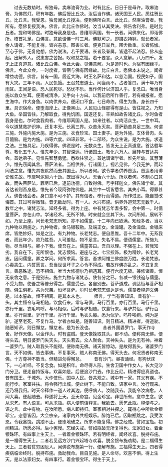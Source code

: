 <!-- { "loadSidebar": true } -->
　　过去无数劫时。有独母。卖麻油膏为业。时有比丘。日日于是母许。取麻油膏。为佛然灯。积有年数。佛后授比丘决。汝后当作佛。诸天国王人民。悉往贺比丘。比丘言。我受恩。独母闻比丘授决。便到佛所白言。此比丘。然麻油膏者。我所有。愿佛复授我决。佛言。此比丘作佛时。汝当从其受决。佛告舍利弗。是时比丘者。提和竭佛是。时独母我身是也。昔维耶离国。有一长者。闻佛来化。即诣佛所。稽首礼足。白佛言。意欲请佛一时三月。佛默可之。即摄衣持钵。就长者家。余人请者。不能复得。皆兴恚意。图害长者。便克日举兵。围舍数重。长者怖懅。至心于佛。无复他想。佛为说法。若干要语。长者及眷属。皆逮不起法忍。佛从座起。出解外人。说恚害之苦报。叹和慈之福。若干要言。众人意解。八万四千。发无上正真道意。诸比丘白佛。今此大会。见佛意解。为是遭时也。为宿有因缘乎。佛言。今此众会。一时度者。皆宿与佛有因缘故。比丘白言。愿佛本末说之。闻者增益功德。佛言。昔有一国。居近大海。时王名萨和达。以慈治国。视民如子。国有大灾。三年不雨。人民饥饿。王召梵志道士。问当雨不。占者答曰。满十年乃有雨耳。王闻是语。恐人民死尽。愁忧不乐。当作何计以济国人乎。复念曰。唯当身施以救众生耳。便斋戒清净。又手向十方曰。以我前后所作善行。若有福报者。愿生海中。作大身鱼。以肉供养众。便闭口不食。七日命终。得生为鱼。身长四千里。具识宿命。便堕海岸上。正像黑山。人民见山怪那得有是山。皆往视之。乃知大鱼。举国皆往。乃解取食。得免饥困。国遂还复。丰熟如故告诸比丘。尔时鱼者我身是也。尔时食我肉者。今维耶离国人是。如来往者。以肉活众生。一世中耳。今以道慧救护识神。还复本无。长离三界。众苦永灭矣。菩萨勤苦具足三施。何谓三施。外施内施大施。是为三施。衣食珍宝。国土妻子。是为外施。支体骨肉。头目髓脑。是为内施。四等六度。四谛非常。十二部经。为众生说。是为大施。求道之法。三施具足。乃疾得佛。佛说是时。无数众生。皆发无上正真道意。首达耆年尊。教化五千人。惟先年少。其智深远。行诸国土。教化六万人。展转与首达共会。首达弟子。见惟先智慧勇猛。悉欲往崇之。首达谓诸学者。惟先年幼。其慧薄少。惟先窃闻其言。菩萨法者。当相供养。行诸国土。视若见佛。今我无护。而起同法之意。惟先其夜默然而去其国土。所以者何。欲令学者供养首达。首达者用诽谤惟先故。堕摩呵泥梨六十劫。既出得为人。无舌六十劫。所以者何。不制心口意故。而失菩萨法。罪尽已后。逮前功德。自致得佛。号字释迦文。佛告诸学者。其首达者则吾身是。惟先者今现阿弥陀佛是。其坐中一切皆悉言。其失小耳。得罪甚大。佛告诸会者。身口意不可不护。其有信者。奉行而得道。所作过恶。能自觉改悔首。其过可得微轻。昔无数劫时。有一人。大兴布施。供养外道梵志无数千人。数年之中。诸梵志法。知经多者。得为上座。中有梵志年耆多智。会中第一。时儒童菩萨。亦在山中。学诸经术。无所不博。时来就会坐其下头。次问所知。展转不如。乃至上座。问长老梵志所知。亦不如儒童。十二年向已欲满。知经多者。当以九种物以用施之。九种物者。金马银鞍勒。及端正女。金澡罐。及金澡盘。金银床席。皆绝妙好。如是之比。有九种物。长老梵志。便自思惟。吾十二年中。无系我者。而此年少。欻乃胜吾。人可羞耻。物不足言。失名不易。便语儒童。所施九物。尽当相与。卿小下我。使吾在上。儒童答曰。吾自以理。不强在上。若我知劣。我自在下。无所恨也。梵志懊恼。避座与之。七宝挍饰。极为精妙。长老梵志。因问儒童。卿之学问。何所求索。答言。吾求阿惟三佛度脱万姓。长老梵志。心毒恚生。内誓愿言。吾当世世坏子之心令不得成。若故作佛亦乱之。不宜复念言。善恶殊途。恐不相值。唯当大修德尔乃相遇耳。便行六度无极。兼修诸善。恒无废舍之意。于是别去。施主九物与诸梵志。使各分之已。各减一银钱追与儒童。不受九物。使吾之等普分得之。儒童受已。各自别去。菩萨道成。调达恒与菩萨相随。俱生俱死。共为兄弟。恒坏菩萨。尔时长老梵志调达是也。儒童者释迦文佛是。以本誓故。恒不相离。是其本末也。
　　师言。学当有善知识。昔有驴一头。其主恒令与马相随。饮食行来。常与马俱。马行百里。亦行百里。马行千里。亦行千里。衣毛呜呼。与马相似。后时与驴相随。饮食行来。与驴共侣。驴行百里。亦行百里。驴行千里。亦行千里。毛衣头躯。悉为似驴。呜呼唉痾。纯为是驴。遂至老死。不复作马。学者亦如是。随善知识。则日精进。精进者。得道驶。随恶知识。则日懈怠。懈怠者。是为长没也。
　　昔者外国婆罗门。事天作寺舍。好作天像。以金作头。时有盗贼。登天像挽取其头。都不动。便称南无佛。便得头去。明日婆罗门失天头。天头若去。众人聚会。天神失头。是为无有神。神着一婆罗门。贼人取我头不能得。便称南无佛。诸天皆惊动。是故得我头。诸婆罗门言。天不如佛。皆去事佛。不复事天。贼人称南无佛。得天头去。何况贤者称南无佛。十方尊神不敢当。但精进勿得懈怠。
　　昔有沙门。昼夜诵经。有狗伏床下。一心听经。不复念食。如是积年。命尽得人形。生舍卫国中作女人。长大见沙门分卫。便走自持饭与。欢喜如是。后便追沙门去。作比丘尼。精进得应真道也。昔有国王。于城外。大作伎乐。国中人民。皆共观之。城中有一家。其父有疾。不能行步。家室共扶。将令强行出城。便止树下。不能自致。语家中言。汝行观来。还乃将我归。时天帝释作一道人过其边。便呼病人。汝随我去。我能令汝病愈。人闻大喜。便起随去。释遂将上天。至天帝宫。见金珍宝。非世所有。意中生念。欲从求乞。有人语言。可从求瓶。病人便前诣释言。我欲去。愿乞此瓶。释便与之。语之言。此中有物。在汝所愿。病人即持归。室家相对共探之。辄得心中所欲金银珍宝。恣意皆因。大会宗亲。诸家内外共相娱乐。醉饱已后。因取瓶跳之。我受汝恩。令我富饶。跳踉不止。便堕地破之。所求不能复得。佛之经戒。譬如宝瓶。初闻精进。所愿必得。后小懈慢。忘经失戒。譬如瓶破无所复得也。法家妇女。着金银珠环。有四事上生天上。一者着金银珠环。若有明经者。闻经欢喜。脱持布施。是一福得生天上。二者若见远方沙门兴起塔寺欢喜。脱金银布施劝助。是二福得生天上。三者若贫穷困厄人。闻佛说布施第一行。便解布施。三福得生天上。四者得疾病临命终时。脱持布施。救助我命。目自见施。是人命尽。欢喜不惧。得上生天。是以法家妇女。有四事行。着金银宝环。得生于天上。
